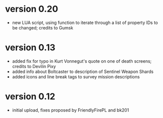 # version 0.20

* new LUA script, using function to iterate through a list of property IDs to be changed; credits to Gumsk

# version 0.13

* added fix for typo in Kurt Vonnegut's quote on one of death screens; credits to Devilin Pixy
* added info about Boltcaster to description of Sentinel Weapon Shards
* added icons and line break tags to survey mission descriptions

# version 0.12

* initial upload, fixes proposed by FriendlyFirePL and bk201
